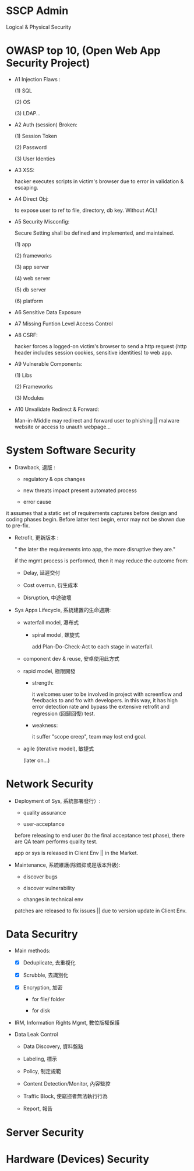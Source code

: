 # SSCP Admin

Logical & Physical Security

# OWASP top 10, (Open Web App Security Project)

* A1 Injection Flaws :

   (1) SQL
   
   (2) OS
   
   (3) LDAP...   

* A2 Auth (session) Broken:

   (1) Session Token
   
   (2) Password
   
   (3) User Identies

* A3 XSS:

   hacker executes scripts in victim's browser due to error in validation & escaping.

* A4 Direct Obj:

   to expose user to ref to file, directory, db key. Without ACL!

* A5 Security Misconfig:
    
   Secure Setting shall be defined and implemented, and maintained.
   
   (1) app
   
   (2) frameworks
   
   (3) app server
   
   (4) web server
   
   (5) db server
   
   (6) platform

* A6 Sensitive Data Exposure

* A7 Missing Funtion Level Access Control

* A8 CSRF:

     hacker forces a logged-on victim's browser to send a http request (http header includes session cookies, sensitive identities) to web app.

* A9 Vulnerable Components:

    (1) Libs
    
    (2) Frameworks
    
    (3) Modules

* A10 Unvalidate Redirect & Forward:

     Man-in-Middle may redirect and forward user to phishing || malware website or access to unauth webpage...

# System Software Security

* Drawback, 退版 :

  * regulatory & ops changes
  
  * new threats impact present automated process

  * error cause

 it assumes that a static set of requirements captures before design and coding phases begin. Before latter test begin, error may not be shown due to pre-fix. 

* Retrofit, 更新版本 :

  " the later the requirements into app, the more disruptive they are."

  if the mgmt process is performed, then it may reduce the outcome from:
  
  * Delay, 延遲交付
  
  * Cost overrun, 衍生成本
  
  * Disruption, 中途破壞
  
* Sys Apps Lifecycle, 系統建置的生命週期:

  * waterfall model, 瀑布式
  
      * spiral model, 螺旋式
      
          add Plan-Do-Check-Act to each stage in waterfall.
  
  * component dev & reuse, 安卓使用此方式
  
  * rapid model, 極限開發
  
       * strength:
       
           it  welcomes user to be involved in project with screenflow and feedbacks to and fro with developers. in this way, it has high error detection rate and bypass the extensive retrofit and regression (回歸回復) test.
       
       * weakness:
       
           it suffer "scope creep", team may lost end goal.
  
  * agile (iterative model), 敏捷式
  
       (later on...)
  
  
# Network Security

* Deployment of Sys, 系統部署發行）:

    * quality assurance
    
    * user-acceptance

  before releasing to end user (to the final acceptance test phase), there are QA team performs quality test.

  app or sys is released in Client Env || in the Market.

* Maintenance, 系統維護(除錯抑或是版本升級):

   * discover bugs
   
   * discover vulnerability
   
   * changes in technical env

  patches are released to fix issues || due to version update in Client Env.
  
  
# Data Securitry

  * Main methods:
  
     - [x] Deduplicate, 去重複化
     
     - [x] Scrubble, 去識別化
     
     - [x] Encryption, 加密
     
        * for file/ folder
        
        * for disk

  * IRM, Information Rights Mgmt, 數位版權保護

  * Data Leak Control
  
      * Data Discovery, 資料盤點
      
      * Labeling, 標示
      
      * Policy, 制定規範
      
      * Content Detection/Monitor, 內容監控
      
      * Traffic Block, 使竊盜者無法執行行為
      
      * Report, 報告

# Server Security

# Hardware (Devices) Security









